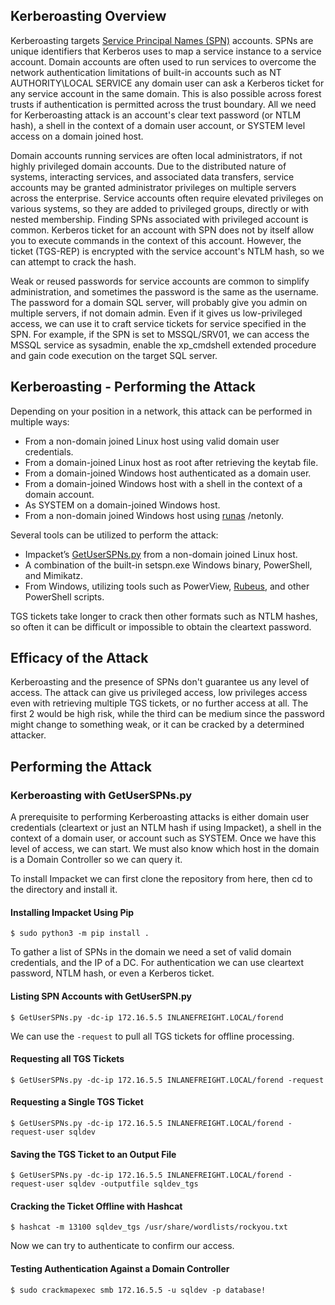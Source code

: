 ## Kerberoasting Overview

Kerberoasting targets [Service Principal Names (SPN)](https://docs.microsoft.com/en-us/windows/win32/ad/service-principal-names) accounts. SPNs are unique identifiers that Kerberos uses to map a service instance to a service account. Domain accounts are often used to run services to overcome the network authentication limitations of built-in accounts such as NT AUTHORITY\LOCAL SERVICE any domain user can ask a Kerberos ticket for any service account in the same domain. This is also possible across forest trusts if authentication is permitted across the trust boundary. All we need for Kerberoasting attack is an account's clear text password (or NTLM hash), a shell in the context of a domain user account, or SYSTEM level access on a domain joined host.

Domain accounts running services are often local administrators, if not highly privileged domain accounts. Due to the distributed nature of systems, interacting services, and associated data transfers, service accounts may be granted administrator privileges on multiple servers across the enterprise. Service accounts often require elevated privileges on various systems, so they are added to privileged groups, directly or with nested membership. Finding SPNs associated with privileged account is common. Kerberos ticket for an account with SPN does not by itself allow you to execute commands in the context of this account. However, the ticket (TGS-REP) is encrypted with the service account's NTLM hash, so we can attempt to crack the hash.

Weak or reused passwords for service accounts are common to simplify administration, and sometimes the password is the same as the username. The password for a domain SQL server, will probably give you admin on multiple servers, if not domain admin. Even if it gives us low-privileged access, we can use it to craft service tickets for service specified in the SPN. For example, if the SPN is set to MSSQL/SRV01, we can access the MSSQL service as sysadmin, enable the xp_cmdshell extended procedure and gain code execution on the target SQL server.

## Kerberoasting - Performing the Attack

Depending on your position in a network, this attack can be performed in multiple ways:

- From a non-domain joined Linux host using valid domain user credentials.
- From a domain-joined Linux host as root after retrieving the keytab file.
- From a domain-joined Windows host authenticated as a domain user.
- From a domain-joined Windows host with a shell in the context of a domain account.
- As SYSTEM on a domain-joined Windows host.
- From a non-domain joined Windows host using [runas](https://docs.microsoft.com/en-us/previous-versions/windows/it-pro/windows-server-2012-r2-and-2012/cc771525(v=ws.11)) /netonly.

Several tools can be utilized to perform the attack:

- Impacket’s [GetUserSPNs.py](https://github.com/SecureAuthCorp/impacket/blob/master/examples/GetUserSPNs.py) from a non-domain joined Linux host.
- A combination of the built-in setspn.exe Windows binary, PowerShell, and Mimikatz.
- From Windows, utilizing tools such as PowerView, [Rubeus](https://github.com/GhostPack/Rubeus), and other PowerShell scripts.

TGS tickets take longer to crack then other formats such as NTLM hashes, so often it can be difficult or impossible to obtain the cleartext password.

## Efficacy of the Attack

Kerberoasting and the presence of SPNs don't guarantee us any level of access. The attack can give us privileged access, low privileges access even with retrieving multiple TGS tickets, or no further access at all. The first 2 would be high risk, while the third can be medium since the password might change to something weak, or it can be cracked by a determined attacker.

## Performing the Attack

### Kerberoasting with GetUserSPNs.py

A prerequisite to performing Kerberoasting attacks is either domain user credentials (cleartext or just an NTLM hash if using Impacket), a shell in the context of a domain user, or account such as SYSTEM. Once we have this level of access, we can start. We must also know which host in the domain is a Domain Controller so we can query it.

To install Impacket we can first clone the repository from here, then cd to the directory and install it.

#### Installing Impacket Using Pip
```shell-session
$ sudo python3 -m pip install .
```

To gather a list of SPNs in the domain we need a set of valid domain credentials, and the IP of a DC. For authentication we can use cleartext password, NTLM hash, or even a Kerberos ticket.

#### Listing SPN Accounts with GetUserSPN.py
```shell-session
$ GetUserSPNs.py -dc-ip 172.16.5.5 INLANEFREIGHT.LOCAL/forend
```

We can use the `-request` to pull all TGS tickets for offline processing.

#### Requesting all TGS Tickets
```shell-session
$ GetUserSPNs.py -dc-ip 172.16.5.5 INLANEFREIGHT.LOCAL/forend -request 
```

#### Requesting a Single TGS Ticket
```shell-session
$ GetUserSPNs.py -dc-ip 172.16.5.5 INLANEFREIGHT.LOCAL/forend -request-user sqldev
```

#### Saving the TGS Ticket to an Output File
```shell-session
$ GetUserSPNs.py -dc-ip 172.16.5.5 INLANEFREIGHT.LOCAL/forend -request-user sqldev -outputfile sqldev_tgs
```

#### Cracking the Ticket Offline with Hashcat
```shell-session
$ hashcat -m 13100 sqldev_tgs /usr/share/wordlists/rockyou.txt 
```

Now we can try to authenticate to confirm our access.

#### Testing Authentication Against a Domain Controller
```shell-session
$ sudo crackmapexec smb 172.16.5.5 -u sqldev -p database!
```

